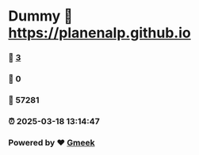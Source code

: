 # Dummy :link: https://planenalp.github.io 
### :page_facing_up: [3](https://planenalp.github.io/tag.html) 
### :speech_balloon: 0 
### :hibiscus: 57281 
### :alarm_clock: 2025-03-18 13:14:47 
### Powered by :heart: [Gmeek](https://github.com/Meekdai/Gmeek)
